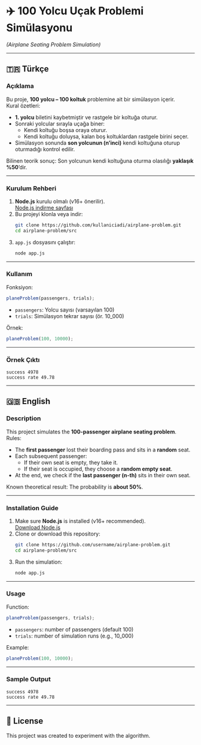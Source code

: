 # ✈️ 100 Yolcu Uçak Problemi Simülasyonu

_(Airplane Seating Problem Simulation)_

---

## 🇹🇷 Türkçe

### Açıklama

Bu proje, **100 yolcu – 100 koltuk** problemine ait bir simülasyon içerir.  
Kural özetleri:

- **1. yolcu** biletini kaybetmiştir ve rastgele bir koltuğa oturur.
- Sonraki yolcular sırayla uçağa biner:
  - Kendi koltuğu boşsa oraya oturur.
  - Kendi koltuğu doluysa, kalan boş koltuklardan rastgele birini seçer.
- Simülasyon sonunda **son yolcunun (n’inci)** kendi koltuğuna oturup oturmadığı kontrol edilir.

Bilinen teorik sonuç: Son yolcunun kendi koltuğuna oturma olasılığı **yaklaşık %50**’dir.

---

### Kurulum Rehberi

1. **Node.js** kurulu olmalı (v16+ önerilir).  
   [Node.js indirme sayfası](https://nodejs.org/)
2. Bu projeyi klonla veya indir:
   ```bash
   git clone https://github.com/kullaniciadi/airplane-problem.git
   cd airplane-problem/src
   ```
3. `app.js` dosyasını çalıştır:
   ```bash
   node app.js
   ```

---

### Kullanım

Fonksiyon:

```js
planeProblem(passengers, trials);
```

- `passengers`: Yolcu sayısı (varsayılan 100)
- `trials`: Simülasyon tekrar sayısı (ör. 10_000)

Örnek:

```js
planeProblem(100, 10000);
```

---

### Örnek Çıktı

```
success 4978
success rate 49.78
```

---

## 🇬🇧 English

### Description

This project simulates the **100-passenger airplane seating problem**.  
Rules:

- The **first passenger** lost their boarding pass and sits in a **random** seat.
- Each subsequent passenger:
  - If their own seat is empty, they take it.
  - If their seat is occupied, they choose a **random empty seat**.
- At the end, we check if the **last passenger (n-th)** sits in their own seat.

Known theoretical result: The probability is **about 50%**.

---

### Installation Guide

1. Make sure **Node.js** is installed (v16+ recommended).  
   [Download Node.js](https://nodejs.org/)
2. Clone or download this repository:
   ```bash
   git clone https://github.com/username/airplane-problem.git
   cd airplane-problem/src
   ```
3. Run the simulation:
   ```bash
   node app.js
   ```

---

### Usage

Function:

```js
planeProblem(passengers, trials);
```

- `passengers`: number of passengers (default 100)
- `trials`: number of simulation runs (e.g., 10_000)

Example:

```js
planeProblem(100, 10000);
```

---

### Sample Output

```
success 4978
success rate 49.78
```

---

## 📜 License

This project was created to experiment with the algorithm.
